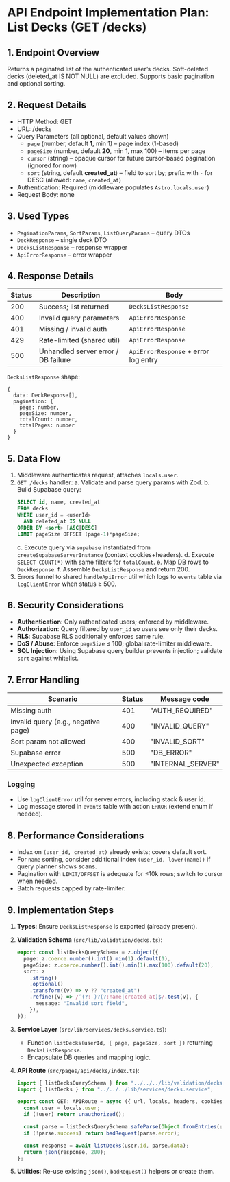 # API Endpoint Implementation Plan: List Decks (GET /decks)

## 1. Endpoint Overview

Returns a paginated list of the authenticated user’s decks. Soft-deleted decks (deleted_at IS NOT NULL) are excluded. Supports basic pagination and optional sorting.

## 2. Request Details

- HTTP Method: GET
- URL: /decks
- Query Parameters (all optional, default values shown)
  - `page` (number, default **1**, min 1) – page index (1-based)
  - `pageSize` (number, default **20**, min 1, max 100) – items per page
  - `cursor` (string) – opaque cursor for future cursor-based pagination (ignored for now)
  - `sort` (string, default **created_at**) – field to sort by; prefix with `-` for DESC (allowed: `name`, `created_at`)
- Authentication: Required (middleware populates `Astro.locals.user`)
- Request Body: none

## 3. Used Types

- `PaginationParams`, `SortParams`, `ListQueryParams` – query DTOs
- `DeckResponse` – single deck DTO
- `DecksListResponse` – response wrapper
- `ApiErrorResponse` – error wrapper

## 4. Response Details

| Status | Description                         | Body                                 |
| ------ | ----------------------------------- | ------------------------------------ |
| 200    | Success; list returned              | `DecksListResponse`                  |
| 400    | Invalid query parameters            | `ApiErrorResponse`                   |
| 401    | Missing / invalid auth              | `ApiErrorResponse`                   |
| 429    | Rate-limited (shared util)          | `ApiErrorResponse`                   |
| 500    | Unhandled server error / DB failure | `ApiErrorResponse` + error log entry |

`DecksListResponse` shape:

```
{
  data: DeckResponse[],
  pagination: {
    page: number,
    pageSize: number,
    totalCount: number,
    totalPages: number
  }
}
```

## 5. Data Flow

1. Middleware authenticates request, attaches `locals.user`.
2. `GET /decks` handler:
   a. Validate and parse query params with Zod.
   b. Build Supabase query:
   ```sql
   SELECT id, name, created_at
   FROM decks
   WHERE user_id = <userId>
     AND deleted_at IS NULL
   ORDER BY <sort> [ASC|DESC]
   LIMIT pageSize OFFSET (page-1)*pageSize;
   ```
   c. Execute query via `supabase` instantiated from `createSupabaseServerInstance` (context cookies+headers).
   d. Execute `SELECT COUNT(*)` with same filters for `totalCount`.
   e. Map DB rows to `DeckResponse`.
   f. Assemble `DecksListResponse` and return 200.
3. Errors funnel to shared `handleApiError` util which logs to `events` table via `logClientError` when status ≥ 500.

## 6. Security Considerations

- **Authentication**: Only authenticated users; enforced by middleware.
- **Authorization**: Query filtered by `user_id` so users see only their decks.
- **RLS**: Supabase RLS additionally enforces same rule.
- **DoS / Abuse**: Enforce `pageSize` ≤ 100; global rate-limiter middleware.
- **SQL Injection**: Using Supabase query builder prevents injection; validate `sort` against whitelist.

## 7. Error Handling

| Scenario                            | Status | Message code      |
| ----------------------------------- | ------ | ----------------- |
| Missing auth                        | 401    | "AUTH_REQUIRED"   |
| Invalid query (e.g., negative page) | 400    | "INVALID_QUERY"   |
| Sort param not allowed              | 400    | "INVALID_SORT"    |
| Supabase error                      | 500    | "DB_ERROR"        |
| Unexpected exception                | 500    | "INTERNAL_SERVER" |

### Logging

- Use `logClientError` util for server errors, including stack & user id.
- Log message stored in `events` table with action `ERROR` (extend enum if needed).

## 8. Performance Considerations

- Index on `(user_id, created_at)` already exists; covers default sort.
- For `name` sorting, consider additional index `(user_id, lower(name))` if query planner shows scans.
- Pagination with `LIMIT/OFFSET` is adequate for ≤10k rows; switch to cursor when needed.
- Batch requests capped by rate-limiter.

## 9. Implementation Steps

1. **Types**: Ensure `DecksListResponse` is exported (already present).
2. **Validation Schema** (`src/lib/validation/decks.ts`):
   ```ts
   export const listDecksQuerySchema = z.object({
     page: z.coerce.number().int().min(1).default(1),
     pageSize: z.coerce.number().int().min(1).max(100).default(20),
     sort: z
       .string()
       .optional()
       .transform((v) => v ?? "created_at")
       .refine((v) => /^(?:-)?(?:name|created_at)$/.test(v), {
         message: "Invalid sort field",
       }),
   });
   ```
3. **Service Layer** (`src/lib/services/decks.service.ts`):
   - Function `listDecks(userId, { page, pageSize, sort })` returning `DecksListResponse`.
   - Encapsulate DB queries and mapping logic.
4. **API Route** (`src/pages/api/decks/index.ts`):

   ```ts
   import { listDecksQuerySchema } from "../../../lib/validation/decks";
   import { listDecks } from "../../../lib/services/decks.service";

   export const GET: APIRoute = async ({ url, locals, headers, cookies }) => {
     const user = locals.user;
     if (!user) return unauthorized();

     const parse = listDecksQuerySchema.safeParse(Object.fromEntries(url.searchParams));
     if (!parse.success) return badRequest(parse.error);

     const response = await listDecks(user.id, parse.data);
     return json(response, 200);
   };
   ```

5. **Utilities**: Re-use existing `json()`, `badRequest()` helpers or create them.
